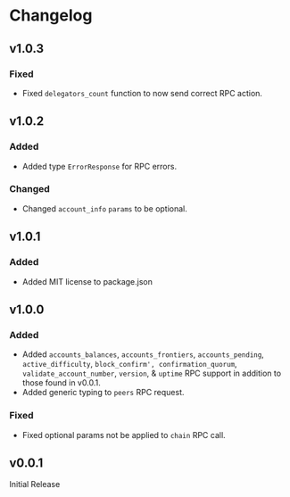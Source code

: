 # Changelog

## v1.0.3

### Fixed

- Fixed `delegators_count` function to now send correct RPC action.

## v1.0.2

### Added

- Added type `ErrorResponse` for RPC errors.

### Changed

- Changed `account_info` `params` to be optional.

## v1.0.1

### Added

- Added MIT license to package.json

## v1.0.0 

### Added

- Added `accounts_balances`, `accounts_frontiers`, `accounts_pending`, 
  `active_difficulty`, `block_confirm', confirmation_quorum`, `validate_account_number`, `version`, &
  `uptime` RPC support in addition to those found in v0.0.1.
- Added generic typing to `peers` RPC request.

### Fixed
-  Fixed optional params not be applied to `chain` RPC call.

## v0.0.1
Initial Release